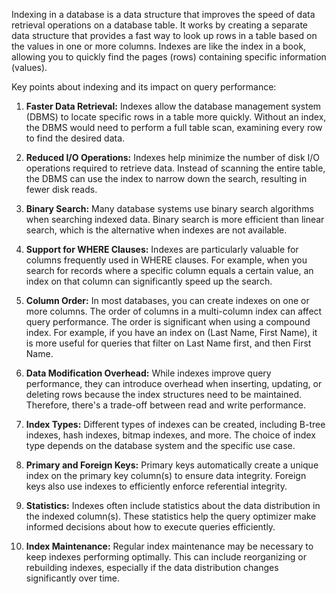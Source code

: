 Indexing in a database is a data structure that improves the speed of data retrieval operations on a database table. It works by creating a separate data structure that provides a fast way to look up rows in a table based on the values in one or more columns. Indexes are like the index in a book, allowing you to quickly find the pages (rows) containing specific information (values).

Key points about indexing and its impact on query performance:

1. **Faster Data Retrieval:** Indexes allow the database management system (DBMS) to locate specific rows in a table more quickly. Without an index, the DBMS would need to perform a full table scan, examining every row to find the desired data.

2. **Reduced I/O Operations:** Indexes help minimize the number of disk I/O operations required to retrieve data. Instead of scanning the entire table, the DBMS can use the index to narrow down the search, resulting in fewer disk reads.

3. **Binary Search:** Many database systems use binary search algorithms when searching indexed data. Binary search is more efficient than linear search, which is the alternative when indexes are not available.

4. **Support for WHERE Clauses:** Indexes are particularly valuable for columns frequently used in WHERE clauses. For example, when you search for records where a specific column equals a certain value, an index on that column can significantly speed up the search.

5. **Column Order:** In most databases, you can create indexes on one or more columns. The order of columns in a multi-column index can affect query performance. The order is significant when using a compound index. For example, if you have an index on (Last Name, First Name), it is more useful for queries that filter on Last Name first, and then First Name.

6. **Data Modification Overhead:** While indexes improve query performance, they can introduce overhead when inserting, updating, or deleting rows because the index structures need to be maintained. Therefore, there's a trade-off between read and write performance.

7. **Index Types:** Different types of indexes can be created, including B-tree indexes, hash indexes, bitmap indexes, and more. The choice of index type depends on the database system and the specific use case.

8. **Primary and Foreign Keys:** Primary keys automatically create a unique index on the primary key column(s) to ensure data integrity. Foreign keys also use indexes to efficiently enforce referential integrity.

9. **Statistics:** Indexes often include statistics about the data distribution in the indexed column(s). These statistics help the query optimizer make informed decisions about how to execute queries efficiently.

10. **Index Maintenance:** Regular index maintenance may be necessary to keep indexes performing optimally. This can include reorganizing or rebuilding indexes, especially if the data distribution changes significantly over time.
